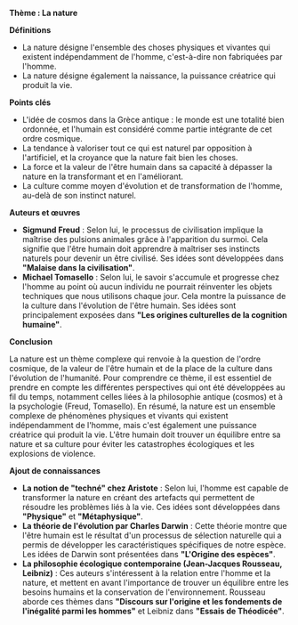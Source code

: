 **Thème : La nature**

**Définitions**

* La nature désigne l'ensemble des choses physiques et vivantes qui existent indépendamment de l'homme, c'est-à-dire non fabriquées par l'homme.
* La nature désigne également la naissance, la puissance créatrice qui produit la vie.

**Points clés**

* L'idée de cosmos dans la Grèce antique : le monde est une totalité bien ordonnée, et l'humain est considéré comme partie intégrante de cet ordre cosmique.
* La tendance à valoriser tout ce qui est naturel par opposition à l'artificiel, et la croyance que la nature fait bien les choses.
* La force et la valeur de l'être humain dans sa capacité à dépasser la nature en la transformant et en l'améliorant.
* La culture comme moyen d'évolution et de transformation de l'homme, au-delà de son instinct naturel.

**Auteurs et œuvres**

* **Sigmund Freud** : Selon lui, le processus de civilisation implique la maîtrise des pulsions animales grâce à l'apparition du surmoi. Cela signifie que l'être humain doit apprendre à maîtriser ses instincts naturels pour devenir un être civilisé. Ses idées sont développées dans **"Malaise dans la civilisation"**.
* **Michael Tomasello** : Selon lui, le savoir s'accumule et progresse chez l'homme au point où aucun individu ne pourrait réinventer les objets techniques que nous utilisons chaque jour. Cela montre la puissance de la culture dans l'évolution de l'être humain. Ses idées sont principalement exposées dans **"Les origines culturelles de la cognition humaine"**.

**Conclusion**

La nature est un thème complexe qui renvoie à la question de l'ordre cosmique, de la valeur de l'être humain et de la place de la culture dans l'évolution de l'humanité. Pour comprendre ce thème, il est essentiel de prendre en compte les différentes perspectives qui ont été développées au fil du temps, notamment celles liées à la philosophie antique (cosmos) et à la psychologie (Freud, Tomasello). En résumé, la nature est un ensemble complexe de phénomènes physiques et vivants qui existent indépendamment de l'homme, mais c'est également une puissance créatrice qui produit la vie. L'être humain doit trouver un équilibre entre sa nature et sa culture pour éviter les catastrophes écologiques et les explosions de violence.

**Ajout de connaissances**

* **La notion de "techné" chez Aristote** : Selon lui, l'homme est capable de transformer la nature en créant des artefacts qui permettent de résoudre les problèmes liés à la vie. Ces idées sont développées dans **"Physique"** et **"Métaphysique"**.
* **La théorie de l'évolution par Charles Darwin** : Cette théorie montre que l'être humain est le résultat d'un processus de sélection naturelle qui a permis de développer les caractéristiques spécifiques de notre espèce. Les idées de Darwin sont présentées dans **"L'Origine des espèces"**.
* **La philosophie écologique contemporaine (Jean-Jacques Rousseau, Leibniz)** : Ces auteurs s'intéressent à la relation entre l'homme et la nature, et mettent en avant l'importance de trouver un équilibre entre les besoins humains et la conservation de l'environnement. Rousseau aborde ces thèmes dans **"Discours sur l'origine et les fondements de l'inégalité parmi les hommes"** et Leibniz dans **"Essais de Théodicée"**.
